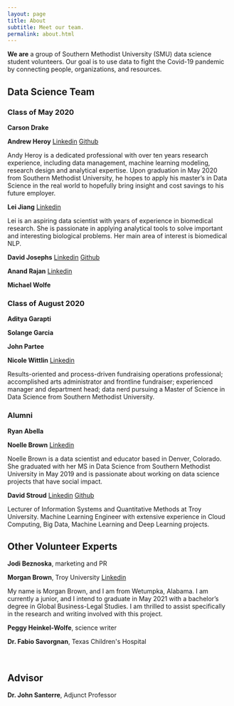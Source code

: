 ```yaml
---
layout: page
title: About
subtitle: Meet our team.
permalink: about.html
---
```

**We are** a group of Southern Methodist University (SMU) data science student volunteers. Our goal is to use data to fight the Covid-19 pandemic by connecting people, organizations, and resources. 

## Data Science Team ##

### Class of May 2020 ###
**Carson Drake**

**Andrew Heroy**
[Linkedin](https://www.linkedin.com/in/andyheroy/)
[Github](https://github.com/Landcruiser87)

Andy Heroy is a dedicated professional with over ten years research experience, including data management, machine learning modeling, research design and analytical expertise.  Upon graduation in May 2020 from Southern Methodist University, he hopes to apply his master’s in Data Science in the real world to hopefully bring insight and cost savings to his future employer.

**Lei Jiang**
[Linkedin](https://www.linkedin.com/in/lei-jiang-b4426025/)

Lei is an aspiring data scientist with years of experience in biomedical research. She is passionate in applying analytical tools to solve important and interesting biological problems. Her main area of interest is biomedical NLP.


**David Josephs**
[Linkedin](http://linkedin.com/in/data-science-david)
[Github](https://github.com/josephsdavid)

**Anand Rajan**
[Linkedin](https://www.linkedin.com/in/anand-r-60b457)

**Michael Wolfe**


### Class of August 2020 ###
**Aditya Garapti**

**Solange Garcia**

**John Partee**

**Nicole Wittlin**
[Linkedin](https://www.linkedin.com/in/newittlin/)

Results-oriented and process-driven fundraising operations professional; accomplished arts administrator and frontline fundraiser; experienced manager and department head; data nerd pursuing a Master of Science in Data Science from Southern Methodist University.




### Alumni ###
**Ryan Abella**

**Noelle Brown** 
[Linkedin](https://www.linkedin.com/in/noelleb1/)

Noelle Brown is a data scientist and educator based in Denver, Colorado. She graduated with her MS in Data Science from Southern Methodist University in May 2019 and is passionate about working on data science projects that have social impact.


**David Stroud**
[Linkedin](https://www.linkedin.com/in/davidstroudai/)
[Github](https://github.com/davestroud)

Lecturer of Information Systems and Quantitative Methods at Troy University. Machine Learning Engineer with extensive experience in Cloud Computing, Big Data, Machine Learning and Deep Learning projects.





## Other Volunteer Experts ##
**Jodi Beznoska**, marketing and PR

**Morgan Brown**, Troy University
[Linkedin](http://linkedin.com/in/morgan-brown-5b8474197)

My name is Morgan Brown, and I am from Wetumpka, Alabama. I am currently a junior, and I intend to graduate in May 2021 with a bachelor’s degree in Global Business-Legal Studies. I am thrilled to assist specifically in the research and writing involved with this project.



**Peggy Heinkel-Wolfe**, science writer

**Dr. Fabio Savorgnan**, Texas Children's Hospital

​
## Advisor ##
**Dr. John Santerre**, Adjunct Professor